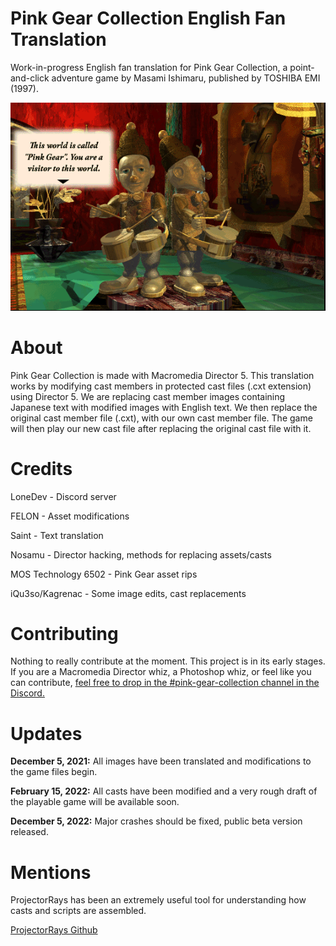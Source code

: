 # Pink Gear Collection English Fan Translation
Work-in-progress English fan translation for Pink Gear Collection, a point-and-click adventure game by Masami Ishimaru, published by TOSHIBA EMI (1997).

![Pink Gear Screenshot 1](https://github.com/iQu3so/pink-gear-fan-translation-eng/raw/main/notes/screenshots/README_image_1.PNG)

# About
Pink Gear Collection is made with Macromedia Director 5. This translation works by modifying cast members in protected cast files (.cxt extension) using Director 5. We are replacing cast member images containing Japanese text with modified images with English text. We then replace the original cast member file (.cxt), with our own cast member file. The game will then play our new cast file after replacing the original cast file with it.

# Credits
LoneDev - Discord server

FELON - Asset modifications

Saint - Text translation

Nosamu - Director hacking, methods for replacing assets/casts

MOS Technology 6502 - Pink Gear asset rips

iQu3so/Kagrenac - Some image edits, cast replacements

# Contributing
Nothing to really contribute at the moment. This project is in its early stages. If you are a Macromedia Director whiz, a Photoshop whiz, or feel like you can contribute, [feel free to drop in the #pink-gear-collection channel in the Discord.](https://discord.gg/AWtvKs4) 


# Updates

**December 5, 2021:** All images have been translated and modifications to the game files begin.

**February 15, 2022:** All casts have been modified and a very rough draft of the playable game will be available soon.

**December 5, 2022:** Major crashes should be fixed, public beta version released.

# Mentions
ProjectorRays has been an extremely useful tool for understanding how casts and scripts are assembled.

[ProjectorRays Github](https://github.com/ProjectorRays/ProjectorRays)
